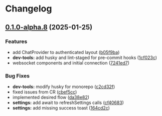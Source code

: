 # Changelog

## [0.1.0-alpha.8](https://github.com/karlromets/match-me/compare/v0.0.1-alpha.8...v0.1.0-alpha.8) (2025-01-25)


### Features

* add ChatProvider to authenticated layout ([b05f9ba](https://github.com/karlromets/match-me/commit/b05f9ba73f0848d0968757a1acbe21e18bd0fa5c))
* **dev-tools:** add husky and lint-staged for pre-commit hooks ([1cf023c](https://github.com/karlromets/match-me/commit/1cf023c22be680ce635db7c3186fba83642972aa))
* websocket components and initial connection ([7241ed7](https://github.com/karlromets/match-me/commit/7241ed784c7ccb4f5edb26c8a308d5e7003d59a9))


### Bug Fixes

* **dev-tools:** modify husky for monorepo ([c2cd32f](https://github.com/karlromets/match-me/commit/c2cd32f03ea473c6a50728ab2a20c74666547432))
* fixed issues from CR ([cbef5cc](https://github.com/karlromets/match-me/commit/cbef5cca2e64f9bd9a08ae90829e0e8bf5677816))
* implemented desired flow ([da38e82](https://github.com/karlromets/match-me/commit/da38e825a9e6d53a5aba2fbcdb30b88c768d6470))
* **settings:** add await to refreshSettings calls ([cf40683](https://github.com/karlromets/match-me/commit/cf40683305c6ce9c7ef53198c8ed39c13e2dd522))
* **settings:** add missing success toast ([164cd2c](https://github.com/karlromets/match-me/commit/164cd2ce916dd4f3c2ba2c80526e8fe1bb7c1e75))
